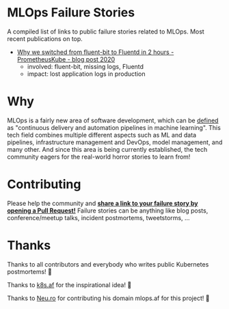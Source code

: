 # MLOps Failure Stories

A compiled list of links to public failure stories related to MLOps.
Most recent publications on top.

* [Why we switched from fluent-bit to Fluentd in 2 hours - PrometheusKube - blog post 2020](https://prometheuskube.com/why-we-switched-from-fluent-bit-to-fluentd-in-2-hours) 
    * involved: fluent-bit, missing logs, Fluentd
    * impact: lost application logs in production

# Why

MLOps is a fairly new area of software development, which can be [defined](https://cloud.google.com/solutions/machine-learning/mlops-continuous-delivery-and-automation-pipelines-in-machine-learning) as "continuous delivery and automation pipelines in machine learning".
This tech field combines multiple different aspects such as ML and data pipelines, infrastructure management and DevOps, model management, and many other.
And since this area is being currently established, the tech community eagers for the real-world horror stories to learn from!


# Contributing

Please help the community and **[share a link to your failure story by opening a Pull Request!](https://github.com/artem-yushkovsky/mlops-failure-stories/pulls)**
Failure stories can be anything like blog posts, conference/meetup talks, incident postmortems, tweetstorms, ...

# Thanks

Thanks to all contributors and everybody who writes public Kubernetes postmortems! 👏

Thanks to [k8s.af](https://k8s.af/) for the inspirational idea! 👏

Thanks to [Neu.ro](https://neu.ro) for contributing his domain mlops.af for this project! 👏
